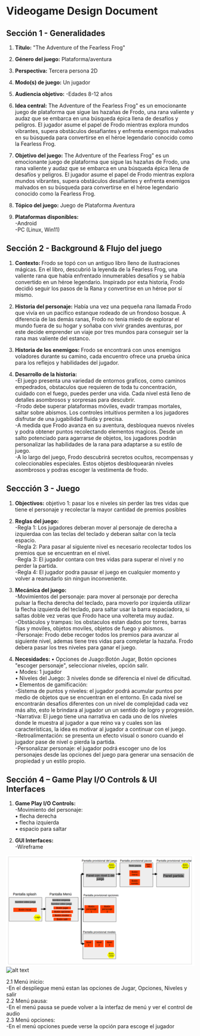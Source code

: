 # Videogame Design Document
## Sección 1 - Generalidades
1. <b>Título:</b>
"The Adventure of the Fearless Frog"

2. <b>Género del juego:</b>
Plataforma/aventura

3. <b> Perspectiva:</b>
Tercera persona 2D

4. <b> Modo(s) de juego:</b>
Un jugador

5. <b>Audiencia objetivo:</b>
-Edades 8-12 años

6. <b>Idea central:</b>
The Adventure of the Fearless Frog" es un emocionante juego de plataforma que sigue las hazañas de Frodo, una rana valiente y audaz que se embarca en una búsqueda épica llena de desafíos y peligros. El jugador asume el papel de Frodo mientras explora mundos vibrantes, supera obstáculos desafiantes y enfrenta enemigos malvados en su búsqueda para convertirse en el héroe legendario conocido como la Fearless Frog.

7. <b>Objetivo del juego:</b>
The Adventure of the Fearless Frog" es un emocionante juego de plataforma que sigue las hazañas de Frodo, una rana valiente y audaz que se embarca en una búsqueda épica llena de desafíos y peligros. El jugador asume el papel de Frodo mientras explora mundos vibrantes, supera obstáculos desafiantes y enfrenta enemigos malvados en su búsqueda para convertirse en el héroe legendario conocido como la Fearless Frog.

8. <b>Tópico del juego:</b>
Juego de Plataforma Aventura

9. <b>Plataformas disponibles:</b><br>
-Android<br>
-PC (Linux, Win11)

## Sección 2 - Background & Flujo del juego
1. <b>Contexto: </b>
Frodo se topó con un antiguo libro lleno de ilustraciones mágicas. En el libro, descubrió la leyenda de la Fearless Frog, una valiente rana que había enfrentado innumerables desafíos y se había convertido en un héroe legendario. Inspirado por esta historia, Frodo decidió seguir los pasos de la Rana y convertirse en un héroe por sí mismo.

2. <b>Historia del personaje:</b>
Había una vez una pequeña rana llamada Frodo que vivía en un pacífico estanque rodeado de un frondoso bosque. A diferencia de las demás ranas, Frodo no tenía miedo de explorar el mundo fuera de su hogar y soñaba con vivir grandes aventuras, por este decide emprender un viaje por tres mundos para conseguir ser la rana mas valiente del estanco.

3. <b>Historia de los enemigos:</b>
Frodo se encontrará con unos enemigos voladores durante su camino, cada encuentro ofrece una prueba única para los reflejos y habilidades del jugador.

4. <b>Desarrollo de la historia:</b><br>
-El juego presenta una variedad de entornos graficos, como caminos empedrados, obstaculos que requieren de toda tu concentración, cuidado con el fuego, puedes perder una vida. Cada nivel está lleno de detalles asombrosos y sorpresas para descubrir. <br>
-Frodo debe superar plataformas móviles, evadir trampas mortales, saltar sobre abismos. Los controles intuitivos permiten a los jugadores disfrutar de una jugabilidad fluida y precisa.<br>
-A medida que Frodo avanza en su aventura, desbloquea nuevos niveles y podra obtener puntos recolectando elementos magicos. Desde un salto potenciado para agarrarse de objetos, los jugadores podrán personalizar las habilidades de la rana para adaptarse a su estilo de juego.<br>
-A lo largo del juego, Frodo descubrirá secretos ocultos, recompensas y coleccionables especiales. Estos objetos desbloquearán niveles asombrosos y podras escoger la vestimenta de frodo.

## Seccción 3 - Juego
1. <b>Objectivos:</b>
objetivo 1: pasar los e niveles sin perder las tres vidas que tiene el personaje y  recolectar la mayor cantidad de premios posibles

2. <b>Reglas del juego:</b><br>
-Regla 1: Los jugadores deberan mover al personaje de derecha a izquierdaa con las teclas del teclado y deberan saltar con la tecla espacio.<br>
-Regla 2: Para pasar al siguiente nivel es necesario recolectar todos los premios que se encuentran en el nivel.<br>
-Regla 3: El jugador contara con tres vidas para superar el nivel y no perder la partida.<br>
-Regla 4: El jugador podra pausar el juego en cualquier momento y volver a reanudarlo sin ningun inconveniente.

3. <b>Mecánica del juego:</b><br>
  -Movimientos del personaje: para mover al personaje por derecha pulsar la flecha derecha del teclado, para moverlo por izquierda utilizar la flecha izquierda del teclado, para saltar usar la barra espaciadora, si saltas doble vez veras que Frodo hace una voltereta muy audaz.<br>
  -Obstáculos y trampas: los obstaculos estan dados por torres, barras fijas y moviles, objetos moviles, objetos de fuego y abismos. <br>
  -Personaje: Frodo debe recoger todos los premios para avanzar al siguiente nivel, ademas tiene tres vidas para completar la hazaña. Frodo debera pasar los tres niveles para ganar el juego.

4. <b>Necesidades: </b>
• Opciones de Juago:Botón Jugar, Botón opciones "escoger personaje", seleccionar niveles, opción salir.<br>
• Modes: 1 jugador <br>
• Niveles del Juego: 3 niveles donde se diferencia el nivel de dificultad.<br>
• Elementos de gamificación: <br>
-Sistema de puntos y niveles: el jugador podrá acumular puntos por medio de objetos que se encuentran en el entorno. En cada nivel se encontrarán desafíos diferentes con un nivel de complejidad cada vez más alto, esto le brindara al jugador un un sentido de logro y progresión. <br>
-Narrativa: El juego tiene una narrativa en cada uno de los niveles donde le muestra al jugador a que reino va y cuales son las características, la idea es motivar al jugador a continuar con el juego.<br>
-Retroalimentación: se presenta un efecto visual o sonoro cuando el jugador pase de nivel o pierda la partida. <br>
-Personalizar personaje: el jugador podrá escoger uno de los personajes desde las opciones del juego para generar una sensación de propiedad y un estilo propio.

## Sección 4 – Game Play I/O Controls & UI Interfaces
1. <b>Game Play I/O Controls:</b><br>
-Movimiento del personaje: <br>
• flecha derecha <br>
• flecha izquierda <br>
• espacio para saltar
   
2. <b>GUI Interfaces:</b><br>
-Wireframe <br>

![alt text][wireframe]  
![alt text][Level1]  
<!-- Referencias para las imagenes -->
[wireframe]: /Interfaces/wireframes.png "Wireframe de las UI"
[Level1]: /Assets/Readme_Img/wireframes.png "Esquema para el nivel 1"

   2.1 Menú inicio:<br>
      -En el despliegue menú estan las opciones de Jugar, Opciones, Niveles y salir <br>
   2.2 Menú pausa:<br>
      -En el menú pausa se puede volver a la interfaz de menú y ver el control de audio<br>
   2.3 Menú opciones:<br>
      -En el menú opciones puede verse la opción para escoge el jugador 




